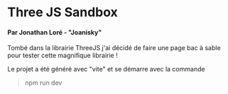 # Three JS Sandbox
#### Par Jonathan Loré - "Joanisky"
Tombé dans la librairie ThreeJS j'ai décidé de faire une page bac à sable pour tester cette magnifique librairie !

Le projet a été généré avec "vite" et se démarre avec la commande 
> npm run dev